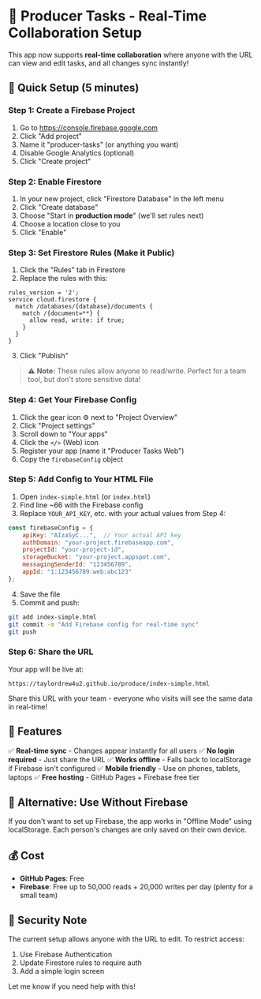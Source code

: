 # 🎤 Producer Tasks - Real-Time Collaboration Setup

This app now supports **real-time collaboration** where anyone with the URL can view and edit tasks, and all changes sync instantly!

## 🚀 Quick Setup (5 minutes)

### Step 1: Create a Firebase Project

1. Go to <https://console.firebase.google.com>
2. Click "Add project"
3. Name it "producer-tasks" (or anything you want)
4. Disable Google Analytics (optional)
5. Click "Create project"

### Step 2: Enable Firestore

1. In your new project, click "Firestore Database" in the left menu
2. Click "Create database"
3. Choose "Start in **production mode**" (we'll set rules next)
4. Choose a location close to you
5. Click "Enable"

### Step 3: Set Firestore Rules (Make it Public)

1. Click the "Rules" tab in Firestore
2. Replace the rules with this:

```
rules_version = '2';
service cloud.firestore {
  match /databases/{database}/documents {
    match /{document=**} {
      allow read, write: if true;
    }
  }
}
```

3. Click "Publish"

> ⚠️ **Note:** These rules allow anyone to read/write. Perfect for a team tool, but don't store sensitive data!

### Step 4: Get Your Firebase Config

1. Click the gear icon ⚙️ next to "Project Overview"
2. Click "Project settings"
3. Scroll down to "Your apps"
4. Click the `</>` (Web) icon
5. Register your app (name it "Producer Tasks Web")
6. Copy the `firebaseConfig` object

### Step 5: Add Config to Your HTML File

1. Open `index-simple.html` (or `index.html`)
2. Find line ~66 with the Firebase config
3. Replace `YOUR_API_KEY`, etc. with your actual values from Step 4:

```javascript
const firebaseConfig = {
    apiKey: "AIzaSyC...",  // Your actual API key
    authDomain: "your-project.firebaseapp.com",
    projectId: "your-project-id",
    storageBucket: "your-project.appspot.com",
    messagingSenderId: "123456789",
    appId: "1:123456789:web:abc123"
};
```

4. Save the file
5. Commit and push:

```bash
git add index-simple.html
git commit -m "Add Firebase config for real-time sync"
git push
```

### Step 6: Share the URL

Your app will be live at:

```
https://taylordrew4u2.github.io/produce/index-simple.html
```

Share this URL with your team - everyone who visits will see the same data in real-time!

## 🎉 Features

✅ **Real-time sync** - Changes appear instantly for all users
✅ **No login required** - Just share the URL
✅ **Works offline** - Falls back to localStorage if Firebase isn't configured
✅ **Mobile friendly** - Use on phones, tablets, laptops
✅ **Free hosting** - GitHub Pages + Firebase free tier

## 🔧 Alternative: Use Without Firebase

If you don't want to set up Firebase, the app works in "Offline Mode" using localStorage. Each person's changes are only saved on their own device.

## 💰 Cost

- **GitHub Pages**: Free
- **Firebase**: Free up to 50,000 reads + 20,000 writes per day (plenty for a small team)

## 🔐 Security Note

The current setup allows anyone with the URL to edit. To restrict access:

1. Use Firebase Authentication
2. Update Firestore rules to require auth
3. Add a simple login screen

Let me know if you need help with this!
